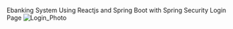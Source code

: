 Ebanking System  Using Reactjs and Spring Boot with Spring Security
Login Page
![Login_Photo](https://github.com/user-attachments/assets/f311f92f-690b-4f0e-b07d-43ad90b02ac7)
